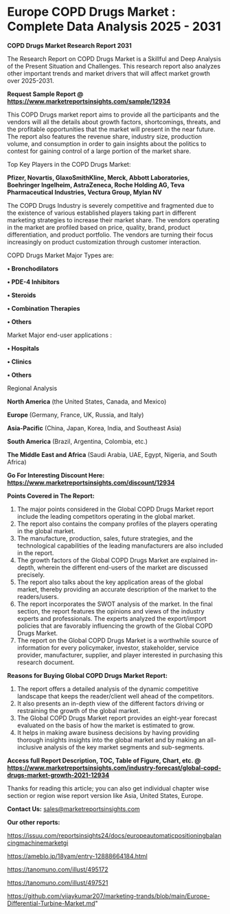 # Europe COPD Drugs Market : Complete Data Analysis 2025 - 2031

<strong>COPD Drugs Market Research Report 2031</strong>

The Research Report on COPD Drugs Market is a Skillful and Deep Analysis of the Present Situation and Challenges. This research report also analyzes other important trends and market drivers that will affect market growth over 2025-2031.

<strong>Request Sample Report @ <a href=https://www.marketreportsinsights.com/sample/12934>https://www.marketreportsinsights.com/sample/12934</a></strong>

This COPD Drugs market report aims to provide all the participants and the vendors will all the details about growth factors, shortcomings, threats, and the profitable opportunities that the market will present in the near future. The report also features the revenue share, industry size, production volume, and consumption in order to gain insights about the politics to contest for gaining control of a large portion of the market share.

Top Key Players in the COPD Drugs Market:

<strong>Pfizer, Novartis, GlaxoSmithKline, Merck, Abbott Laboratories, Boehringer Ingelheim, AstraZeneca, Roche Holding AG, Teva Pharmaceutical Industries, Vectura Group, Mylan NV</strong>

The COPD Drugs Industry is severely competitive and fragmented due to the existence of various established players taking part in different marketing strategies to increase their market share. The vendors operating in the market are profiled based on price, quality, brand, product differentiation, and product portfolio. The vendors are turning their focus increasingly on product customization through customer interaction.

COPD Drugs Market Major Types are:

<strong>• Bronchodilators

• PDE-4 Inhibitors

• Steroids

• Combination Therapies

• Others</strong>

Market Major end-user applications :

<strong>• Hospitals

• Clinics

• Others</strong>

Regional Analysis

</u><strong><b>North America</b></strong> (the United States, Canada, and Mexico)

<strong><b>Europe </b></strong>(Germany, France, UK, Russia, and Italy)

<strong><b>Asia-Pacific</b></strong> (China, Japan, Korea, India, and Southeast Asia)

<strong><b>South America</b></strong> (Brazil, Argentina, Colombia, etc.)

<strong><b>The Middle East and Africa</b></strong> (Saudi Arabia, UAE, Egypt, Nigeria, and South Africa)

<strong>Go For Interesting Discount Here: <a href=https://www.marketreportsinsights.com/discount/12934>https://www.marketreportsinsights.com/discount/12934</a></strong>

<strong>Points Covered in The Report:</strong>
<ol>
  <li>The major points considered in the Global COPD Drugs Market report include the leading competitors operating in the global market.</li>
  <li>The report also contains the company profiles of the players operating in the global market.</li>
  <li>The manufacture, production, sales, future strategies, and the technological capabilities of the leading manufacturers are also included in the report.</li>
  <li>The growth factors of the Global COPD Drugs Market are explained in-depth, wherein the different end-users of the market are discussed precisely.</li>
  <li>The report also talks about the key application areas of the global market, thereby providing an accurate description of the market to the readers/users.</li>
  <li>The report incorporates the SWOT analysis of the market. In the final section, the report features the opinions and views of the industry experts and professionals. The experts analyzed the export/import policies that are favorably influencing the growth of the Global COPD Drugs Market.</li>
  <li>The report on the Global COPD Drugs Market is a worthwhile source of information for every policymaker, investor, stakeholder, service provider, manufacturer, supplier, and player interested in purchasing this research document.</li>
</ol>
<strong>Reasons for Buying Global COPD Drugs Market Report:</strong>

<ol>
  <li>The report offers a detailed analysis of the dynamic competitive landscape that keeps the reader/client well ahead of the competitors.</li>
  <li>It also presents an in-depth view of the different factors driving or restraining the growth of the global market.</li>
  <li>The Global COPD Drugs Market report provides an eight-year forecast evaluated on the basis of how the market is estimated to grow.</li>
  <li>It helps in making aware business decisions by having providing thorough insights insights into the global market and by making an all-inclusive analysis of the key market segments and sub-segments.</li>
</ol>
<strong>Access full Report Description, TOC, Table of Figure, Chart, etc. @ <a href=https://www.marketreportsinsights.com/industry-forecast/global-copd-drugs-market-growth-2021-12934>https://www.marketreportsinsights.com/industry-forecast/global-copd-drugs-market-growth-2021-12934</a></strong>


Thanks for reading this article; you can also get individual chapter wise section or region wise report version like Asia, United States, Europe.

<strong>Contact Us:</strong>
sales@marketreportsinsights.com

<strong>Our other reports:</strong>

<a href=https://issuu.com/reportsinsights24/docs/europeautomaticpositioningbalancingmachinemarketgi>https://issuu.com/reportsinsights24/docs/europeautomaticpositioningbalancingmachinemarketgi</a>

<a href=https://ameblo.jp/18yam/entry-12888664184.html>https://ameblo.jp/18yam/entry-12888664184.html</a>

<a href=https://tanomuno.com/illust/495172>https://tanomuno.com/illust/495172</a>

<a href=https://tanomuno.com/illust/497521>https://tanomuno.com/illust/497521</a>

<a href=https://github.com/vijaykumar207/marketing-trands/blob/main/Europe-Differential-Turbine-Market.md>https://github.com/vijaykumar207/marketing-trands/blob/main/Europe-Differential-Turbine-Market.md</a>"
